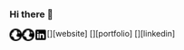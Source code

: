 ### Hi there 👋

<!--
**freddan88/freddan88** is a ✨ _special_ ✨ repository because its `README.md` (this file) appears on your GitHub profile.

Here are some ideas to get you started:

- 🔭 I’m currently working on ...
- 🌱 I’m currently learning ...
- 👯 I’m looking to collaborate on ...
- 🤔 I’m looking for help with ...
- 💬 Ask me about ...
- 📫 How to reach me: ...
- 😄 Pronouns: ...
- ⚡ Fun fact: ...
-->

[<img align="left" alt="website" width="22px" src="https://raw.githubusercontent.com/iconic/open-iconic/master/svg/globe.svg" />][website]
[<img align="left" alt="portfolio" width="22px" src="https://raw.githubusercontent.com/iconic/open-iconic/master/svg/globe.svg" />][portfolio]
[<img align="left" alt="linkedin" width="22px" src="https://raw.githubusercontent.com/simple-icons/simple-icons/develop/icons/linkedin.svg" />][linkedin]
